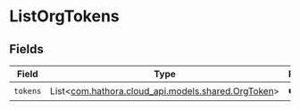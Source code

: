# ListOrgTokens


## Fields

| Field                                                                                 | Type                                                                                  | Required                                                                              | Description                                                                           |
| ------------------------------------------------------------------------------------- | ------------------------------------------------------------------------------------- | ------------------------------------------------------------------------------------- | ------------------------------------------------------------------------------------- |
| `tokens`                                                                              | List<[com.hathora.cloud_api.models.shared.OrgToken](../../models/shared/OrgToken.md)> | :heavy_check_mark:                                                                    | N/A                                                                                   |